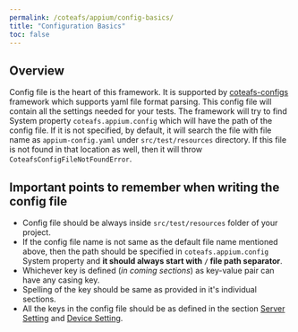 ```yaml
---
permalink: /coteafs/appium/config-basics/
title: "Configuration Basics"
toc: false
---
```


## Overview

Config file is the heart of this framework. It is supported by [coteafs-configs][config] framework which supports yaml file format parsing. This config file will contain all the settings needed for your tests. The framework will try to find System property `coteafs.appium.config` which will have the path of the config file. If it is not specified, by default, it will search the file with file name as `appium-config.yaml` under `src/test/resources` directory. If this file is not found in that location as well, then it will throw `CoteafsConfigFileNotFoundError`.

## Important points to remember when writing the config file

* Config file should be always inside `src/test/resources` folder of your project.
* If the config file name is not same as the default file name mentioned above, then the path should be specified in `coteafs.appium.config` System property and **it should always start with `/` file path separator**.
* Whichever key is defined (_in coming sections_) as key-value pair can have any casing key.
* Spelling of the key should be same as provided in it's individual sections.
* All the keys in the config file should be as defined in the section [Server Setting][server] and [Device Setting][device].

[config]: https://github.com/WasiqB/coteafs-config
[server]: /coteafs/appium/server-setting/
[device]: /coteafs/appium/device-setting/
